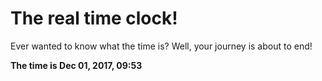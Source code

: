 # The real time clock!

Ever wanted to know what the time is? Well, your journey is about to end!

**The time is Dec 01, 2017, 09:53**